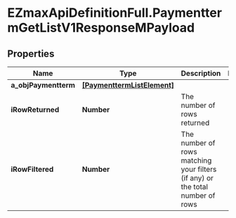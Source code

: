 # EZmaxApiDefinitionFull.PaymenttermGetListV1ResponseMPayload

## Properties

Name | Type | Description | Notes
------------ | ------------- | ------------- | -------------
**a_objPaymentterm** | [**[PaymenttermListElement]**](PaymenttermListElement.md) |  | 
**iRowReturned** | **Number** | The number of rows returned | 
**iRowFiltered** | **Number** | The number of rows matching your filters (if any) or the total number of rows | 


